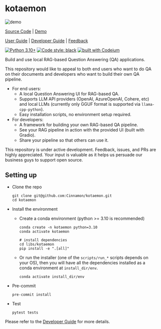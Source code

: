 # kotaemon

![demo](https://raw.githubusercontent.com/Cinnamon/kotaemon/main/docs/images/chat-tab-demo.png)

[Source Code](https://github.com/Cinnamon/kotaemon) |
[Demo](https://huggingface.co/spaces/lone17/kotaemon-app)

[User Guide](https://cinnamon.github.io/kotaemon/) |
[Developer Guide](https://cinnamon.github.io/kotaemon/development/) |
[Feedback](https://github.com/Cinnamon/kotaemon/issues)

[![Python 3.10+](https://img.shields.io/badge/python-3.10+-blue.svg)](https://www.python.org/downloads/release/python-31013/)
[![Code style: black](https://img.shields.io/badge/code%20style-black-000000.svg)](https://github.com/psf/black)
[![built with Codeium](https://codeium.com/badges/main)](https://codeium.com)

Build and use local RAG-based Question Answering (QA) applications.

This repository would like to appeal to both end users who want to do QA on their
documents and developers who want to build their own QA pipeline.

- For end users:
  - A local Question Answering UI for RAG-based QA.
  - Supports LLM API providers (OpenAI, AzureOpenAI, Cohere, etc) and local LLMs
    (currently only GGUF format is supported via `llama-cpp-python`).
  - Easy installation scripts, no environment setup required.
- For developers:
  - A framework for building your own RAG-based QA pipeline.
  - See your RAG pipeline in action with the provided UI (built with Gradio).
  - Share your pipeline so that others can use it.

This repository is under active development. Feedback, issues, and PRs are highly
appreciated. Your input is valuable as it helps us persuade our business guys to support
open source.

## Setting up

- Clone the repo

  ```shell
  git clone git@github.com:Cinnamon/kotaemon.git
  cd kotaemon
  ```

- Install the environment

  - Create a conda environment (python >= 3.10 is recommended)

    ```shell
    conda create -n kotaemon python=3.10
    conda activate kotaemon

    # install dependencies
    cd libs/kotaemon
    pip install -e ".[all]"
    ```

  - Or run the installer (one of the `scripts/run_*` scripts depends on your OS), then
    you will have all the dependencies installed as a conda environment at
    `install_dir/env`.

    ```shell
    conda activate install_dir/env
    ```

- Pre-commit

  ```shell
  pre-commit install
  ```

- Test

  ```shell
  pytest tests
  ```

Please refer to the [Developer Guide](https://cinnamon.github.io/kotaemon/development/)
for more details.
